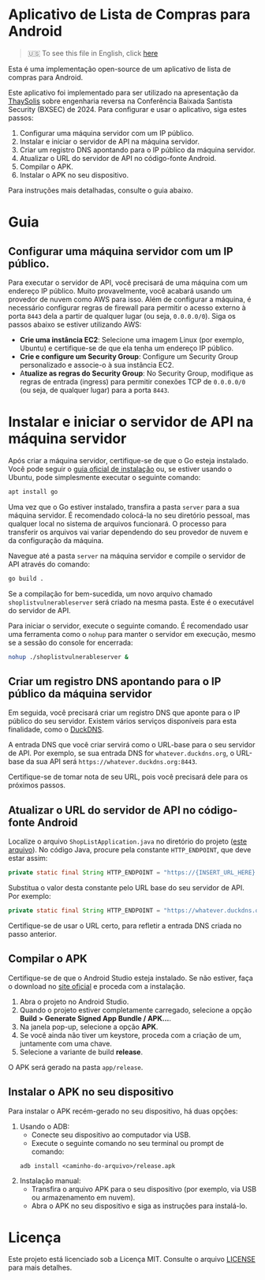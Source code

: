 # Aplicativo de Lista de Compras para Android

> 🇺🇸 To see this file in English, click [here](./README.md)

Esta é uma implementação open-source de um aplicativo de lista de compras para Android.

Este aplicativo foi implementado para ser utilizado na apresentação da [ThaySolis](https://github.com/ThaySolis) sobre engenharia reversa na Conferência Baixada Santista Security (BXSEC) de 2024. Para configurar e usar o aplicativo, siga estes passos:

1. Configurar uma máquina servidor com um IP público.
2. Instalar e iniciar o servidor de API na máquina servidor.
3. Criar um registro DNS apontando para o IP público da máquina servidor.
4. Atualizar o URL do servidor de API no código-fonte Android.
5. Compilar o APK.
6. Instalar o APK no seu dispositivo.

Para instruções mais detalhadas, consulte o guia abaixo.

# Guia

## Configurar uma máquina servidor com um IP público.

Para executar o servidor de API, você precisará de uma máquina com um endereço IP público. Muito provavelmente, você acabará usando um provedor de nuvem como AWS para isso. Além de configurar a máquina, é necessário configurar regras de firewall para permitir o acesso externo à porta `8443` dela a partir de qualquer lugar (ou seja, `0.0.0.0/0`). Siga os passos abaixo se estiver utilizando AWS:

- **Crie uma instância EC2**: Selecione uma imagem Linux (por exemplo, Ubuntu) e certifique-se de que ela tenha um endereço IP público.
- **Crie e configure um Security Group**: Configure um Security Group personalizado e associe-o à sua instância EC2.
- A**tualize as regras do Security Group**: No Security Group, modifique as regras de entrada (ingress) para permitir conexões TCP de `0.0.0.0/0` (ou seja, de qualquer lugar) para a porta `8443`.

# Instalar e iniciar o servidor de API na máquina servidor

Após criar a máquina servidor, certifique-se de que o Go esteja instalado. Você pode seguir o [guia oficial de instalação](https://go.dev/doc/install) ou, se estiver usando o Ubuntu, pode simplesmente executar o seguinte comando:

```bash
apt install go
```

Uma vez que o Go estiver instalado, transfira a pasta `server` para a sua máquina servidor. É recomendado colocá-la no seu diretório pessoal, mas qualquer local no sistema de arquivos funcionará. O processo para transferir os arquivos vai variar dependendo do seu provedor de nuvem e da configuração da máquina.

Navegue até a pasta `server` na máquina servidor e compile o servidor de API através do comando:

```bash
go build .
```

Se a compilação for bem-sucedida, um novo arquivo chamado `shoplistvulnerableserver` será criado na mesma pasta. Este é o executável do servidor de API.

Para iniciar o servidor, execute o seguinte comando. É recomendado usar uma ferramenta como o `nohup` para manter o servidor em execução, mesmo se a sessão do console for encerrada:

```bash
nohup ./shoplistvulnerableserver &
```

## Criar um registro DNS apontando para o IP público da máquina servidor

Em seguida, você precisará criar um registro DNS que aponte para o IP público do seu servidor. Existem vários serviços disponíveis para esta finalidade, como o [DuckDNS](https://www.duckdns.org/).

A entrada DNS que você criar servirá como o URL-base para o seu servidor de API. Por exemplo, se sua entrada DNS for `whatever.duckdns.org`, o URL-base da sua API será `https://whatever.duckdns.org:8443`.

Certifique-se de tomar nota de seu URL, pois você precisará dele para os próximos passos.


## Atualizar o URL do servidor de API no código-fonte Android

Localize o arquivo `ShopListApplication.java` no diretório do projeto ([este arquivo](app\src\main\java\com\github\fontoura\sample\shoplist\ShopListApplication.java)). No código Java, procure pela constante `HTTP_ENDPOINT`, que deve estar assim:

```java
private static final String HTTP_ENDPOINT = "https://{INSERT_URL_HERE}:8443";
```

Substitua o valor desta constante pelo URL base do seu servidor de API. Por exemplo:

```java
private static final String HTTP_ENDPOINT = "https://whatever.duckdns.org:8443";
```

Certifique-se de usar o URL certo, para refletir a entrada DNS criada no passo anterior.

## Compilar o APK

Certifique-se de que o Android Studio esteja instalado. Se não estiver, faça o download no [site oficial](https://developer.android.com/studio) e proceda com a instalação.

1. Abra o projeto no Android Studio.
2. Quando o projeto estiver completamente carregado, selecione a opção **Build > Generate Signed App Bundle / APK...**.
3. Na janela pop-up, selecione a opção **APK**.
4. Se você ainda não tiver um keystore, proceda com a criação de um, juntamente com uma chave.
5. Selecione a variante de build **release**.

O APK será gerado na pasta `app/release`.

## Instalar o APK no seu dispositivo

Para instalar o APK recém-gerado no seu dispositivo, há duas opções:

1. Usando o ADB:
    - Conecte seu dispositivo ao computador via USB.
    - Execute o seguinte comando no seu terminal ou prompt de comando:
    ```
    adb install <caminho-do-arquivo>/release.apk
    ```
2. Instalação manual:
    - Transfira o arquivo APK para o seu dispositivo (por exemplo, via USB ou armazenamento em nuvem).
    - Abra o APK no seu dispositivo e siga as instruções para instalá-lo.

# Licença
Este projeto está licenciado sob a Licença MIT. Consulte o arquivo [LICENSE](./LICENSE) para mais detalhes.
